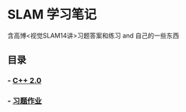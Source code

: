 # SLAM 学习笔记
含高博<视觉SLAM14讲>习题答案和练习 and 自己的一些东西

## 目录
### - [C++ 2.0](./CPP11)
### - [习题作业](./book2/assignment)
